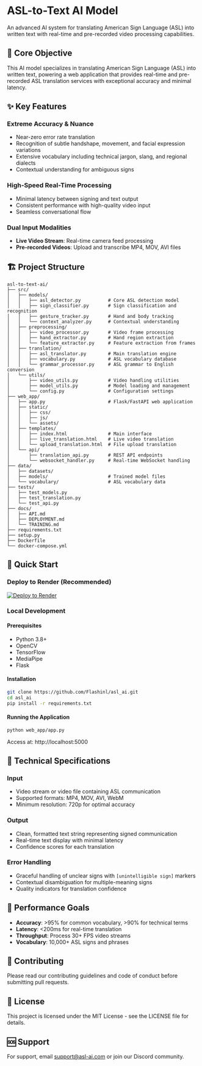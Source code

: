 # ASL-to-Text AI Model

An advanced AI system for translating American Sign Language (ASL) into written text with real-time and pre-recorded video processing capabilities.

## 🎯 Core Objective

This AI model specializes in translating American Sign Language (ASL) into written text, powering a web application that provides real-time and pre-recorded ASL translation services with exceptional accuracy and minimal latency.

## ✨ Key Features

### Extreme Accuracy & Nuance
- Near-zero error rate translation
- Recognition of subtle handshape, movement, and facial expression variations
- Extensive vocabulary including technical jargon, slang, and regional dialects
- Contextual understanding for ambiguous signs

### High-Speed Real-Time Processing
- Minimal latency between signing and text output
- Consistent performance with high-quality video input
- Seamless conversational flow

### Dual Input Modalities
- **Live Video Stream**: Real-time camera feed processing
- **Pre-recorded Videos**: Upload and transcribe MP4, MOV, AVI files

## 🏗️ Project Structure

```
asl-to-text-ai/
├── src/
│   ├── models/
│   │   ├── asl_detector.py          # Core ASL detection model
│   │   ├── sign_classifier.py       # Sign classification and recognition
│   │   ├── gesture_tracker.py       # Hand and body tracking
│   │   └── context_analyzer.py      # Contextual understanding
│   ├── preprocessing/
│   │   ├── video_processor.py       # Video frame processing
│   │   ├── hand_extractor.py        # Hand region extraction
│   │   └── feature_extractor.py     # Feature extraction from frames
│   ├── translation/
│   │   ├── asl_translator.py        # Main translation engine
│   │   ├── vocabulary.py            # ASL vocabulary database
│   │   └── grammar_processor.py     # ASL grammar to English conversion
│   └── utils/
│       ├── video_utils.py           # Video handling utilities
│       ├── model_utils.py           # Model loading and management
│       └── config.py                # Configuration settings
├── web_app/
│   ├── app.py                       # Flask/FastAPI web application
│   ├── static/
│   │   ├── css/
│   │   ├── js/
│   │   └── assets/
│   ├── templates/
│   │   ├── index.html               # Main interface
│   │   ├── live_translation.html    # Live video translation
│   │   └── upload_translation.html  # File upload translation
│   └── api/
│       ├── translation_api.py       # REST API endpoints
│       └── websocket_handler.py     # Real-time WebSocket handling
├── data/
│   ├── datasets/
│   ├── models/                      # Trained model files
│   └── vocabulary/                  # ASL vocabulary data
├── tests/
│   ├── test_models.py
│   ├── test_translation.py
│   └── test_api.py
├── docs/
│   ├── API.md
│   ├── DEPLOYMENT.md
│   └── TRAINING.md
├── requirements.txt
├── setup.py
├── Dockerfile
└── docker-compose.yml
```

## 🚀 Quick Start

### Deploy to Render (Recommended)
[![Deploy to Render](https://render.com/images/deploy-to-render-button.svg)](https://render.com/deploy?repo=https://github.com/Flashinl/asl_ai)

### Local Development

#### Prerequisites
- Python 3.8+
- OpenCV
- TensorFlow
- MediaPipe
- Flask

#### Installation
```bash
git clone https://github.com/Flashinl/asl_ai.git
cd asl_ai
pip install -r requirements.txt
```

#### Running the Application
```bash
python web_app/app.py
```

Access at: http://localhost:5000

## 🔧 Technical Specifications

### Input
- Video stream or video file containing ASL communication
- Supported formats: MP4, MOV, AVI, WebM
- Minimum resolution: 720p for optimal accuracy

### Output
- Clean, formatted text string representing signed communication
- Real-time text display with minimal latency
- Confidence scores for each translation

### Error Handling
- Graceful handling of unclear signs with `[unintelligible sign]` markers
- Contextual disambiguation for multiple-meaning signs
- Quality indicators for translation confidence

## 🎯 Performance Goals

- **Accuracy**: >95% for common vocabulary, >90% for technical terms
- **Latency**: <200ms for real-time translation
- **Throughput**: Process 30+ FPS video streams
- **Vocabulary**: 10,000+ ASL signs and phrases

## 🤝 Contributing

Please read our contributing guidelines and code of conduct before submitting pull requests.

## 📄 License

This project is licensed under the MIT License - see the LICENSE file for details.

## 🆘 Support

For support, email support@asl-ai.com or join our Discord community.
